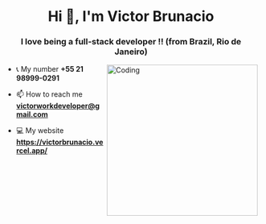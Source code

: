 <h1 align="center">Hi 👋, I'm Victor Brunacio</h1>
<h3 align="center">I love being a full-stack developer !! (from Brazil, Rio de Janeiro)</h3>
<img align="right" alt="Coding" width="300" src="https://cdn.dribbble.com/users/1162077/screenshots/3848914/programmer.gif">

- 📞 My number **+55 21 98999-0291**

- 📫 How to reach me **victorworkdeveloper@gmail.com**

- 💻 My website **https://victorbrunacio.vercel.app/**
